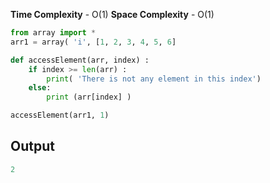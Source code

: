 **Time Complexity** - O(1)
**Space Complexity** - O(1)

```python
from array import *
arr1 = array( 'i', [1, 2, 3, 4, 5, 6]

def accessElement(arr, index) :
	if index >= len(arr) :
		print( 'There is not any element in this index')
	else:
		print (arr[index] )

accessElement(arr1, 1)
```

## Output

```python
2
```

